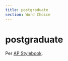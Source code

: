 ```yaml
---
title: postgraduate
section: Word Choice
---
```

# postgraduate

Per [AP Stylebook](https://www.apstylebook.com/ap_stylebook/post).